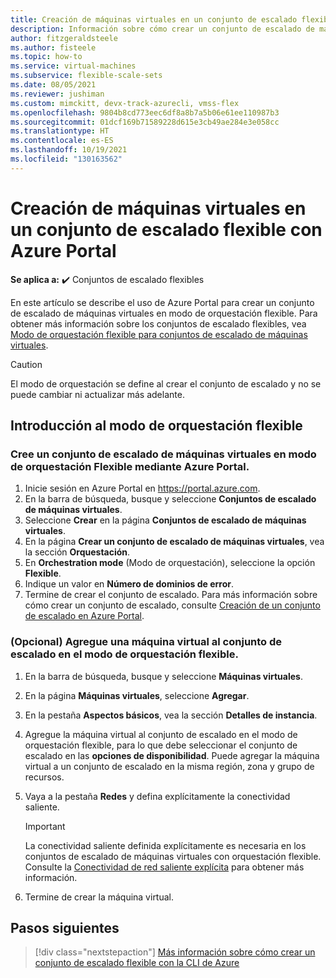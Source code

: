 ```yaml
---
title: Creación de máquinas virtuales en un conjunto de escalado flexible con Azure Portal
description: Información sobre cómo crear un conjunto de escalado de máquinas virtuales en modo de orquestación flexible a través de Azure Portal.
author: fitzgeraldsteele
ms.author: fisteele
ms.topic: how-to
ms.service: virtual-machines
ms.subservice: flexible-scale-sets
ms.date: 08/05/2021
ms.reviewer: jushiman
ms.custom: mimckitt, devx-track-azurecli, vmss-flex
ms.openlocfilehash: 9804b8cd773eec6df8a8b7a5b06e61ee110987b3
ms.sourcegitcommit: 01dcf169b71589228d615e3cb49ae284e3e058cc
ms.translationtype: HT
ms.contentlocale: es-ES
ms.lasthandoff: 10/19/2021
ms.locfileid: "130163562"
---
```

# <a name="create-virtual-machines-in-a-flexible-scale-set-using-azure-portal"></a>Creación de máquinas virtuales en un conjunto de escalado flexible con Azure Portal

**Se aplica a:** :heavy_check_mark: Conjuntos de escalado flexibles

En este artículo se describe el uso de Azure Portal para crear un conjunto de escalado de máquinas virtuales en modo de orquestación flexible. Para obtener más información sobre los conjuntos de escalado flexibles, vea [Modo de orquestación flexible para conjuntos de escalado de máquinas virtuales](flexible-virtual-machine-scale-sets.md). 


> [!CAUTION]
> El modo de orquestación se define al crear el conjunto de escalado y no se puede cambiar ni actualizar más adelante.


## <a name="get-started-with-flexible-orchestration-mode"></a>Introducción al modo de orquestación flexible

### <a name="create-a-virtual-machine-scale-set-in-flexible-orchestration-mode-through-the-azure-portal"></a>Cree un conjunto de escalado de máquinas virtuales en modo de orquestación Flexible mediante Azure Portal.

1. Inicie sesión en Azure Portal en https://portal.azure.com.
1. En la barra de búsqueda, busque y seleccione **Conjuntos de escalado de máquinas virtuales**.
1. Seleccione **Crear** en la página **Conjuntos de escalado de máquinas virtuales**.
1. En la página **Crear un conjunto de escalado de máquinas virtuales**, vea la sección **Orquestación**.
1. En **Orchestration mode** (Modo de orquestación), seleccione la opción **Flexible**.
1. Indique un valor en **Número de dominios de error**.
1. Termine de crear el conjunto de escalado. Para más información sobre cómo crear un conjunto de escalado, consulte [Creación de un conjunto de escalado en Azure Portal](../virtual-machine-scale-sets/quick-create-portal.md#create-virtual-machine-scale-set).


### <a name="optional-add-a-virtual-machine-to-the-scale-set-in-flexible-orchestration-mode"></a>(Opcional) Agregue una máquina virtual al conjunto de escalado en el modo de orquestación flexible.

1. En la barra de búsqueda, busque y seleccione **Máquinas virtuales**.
1. En la página **Máquinas virtuales**, seleccione **Agregar**.
1. En la pestaña **Aspectos básicos**, vea la sección **Detalles de instancia**.
1. Agregue la máquina virtual al conjunto de escalado en el modo de orquestación flexible, para lo que debe seleccionar el conjunto de escalado en las **opciones de disponibilidad**. Puede agregar la máquina virtual a un conjunto de escalado en la misma región, zona y grupo de recursos.
1. Vaya a la pestaña **Redes** y defina explícitamente la conectividad saliente.

    > [!IMPORTANT]
    > La conectividad saliente definida explícitamente es necesaria en los conjuntos de escalado de máquinas virtuales con orquestación flexible. Consulte la [Conectividad de red saliente explícita](flexible-virtual-machine-scale-sets-migration-resources.md#explicit-network-outbound-connectivity-required) para obtener más información.

1. Termine de crear la máquina virtual.


## <a name="next-steps"></a>Pasos siguientes
> [!div class="nextstepaction"]
> [Más información sobre cómo crear un conjunto de escalado flexible con la CLI de Azure](flexible-virtual-machine-scale-sets-cli.md)